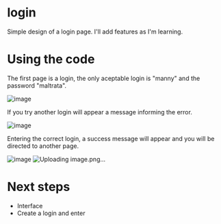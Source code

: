 ﻿# login

Simple design of a login page. I'll add features as I'm learning.

# Using the code 

The first page is a login, the only aceptable login is "manny" and the password "maltrata".

![image](https://github.com/icaroccaetano/login/assets/84483036/5e9de3af-660d-40a1-adec-a7896c943049)

If you try another login will appear a message informing the error.

![image](https://github.com/icaroccaetano/login/assets/84483036/0813ccc1-b4f5-494d-b5b1-d783034ce6b6)


Entering the correct login, a success message will appear and you will be directed to another page.

![image](https://github.com/icaroccaetano/login/assets/84483036/31e14097-ba24-4832-ab04-fd9cfd2ffc12)
![Uploading image.png…]()


# Next steps
 - Interface
 - Create a login and enter
